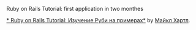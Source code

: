 Ruby on Rails Tutorial: first application in two monthes

[* Ruby on Rails Tutorial: Изучение Руби на примерах*](http://railstutorial.org/) by [Майкл Хартл](http://michaelhartl.com/).